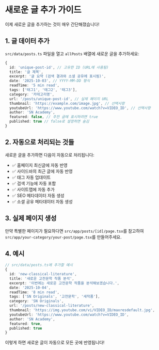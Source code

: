 # 새로운 글 추가 가이드

이제 새로운 글을 추가하는 것이 매우 간단해졌습니다!

## 1. 글 데이터 추가

`src/data/posts.ts` 파일을 열고 `allPosts` 배열에 새로운 글을 추가하세요:

```typescript
{
  id: 'unique-post-id', // 고유한 ID (URL에 사용됨)
  title: '글 제목',
  excerpt: '글 요약 (검색 결과와 소셜 공유에 표시됨)',
  date: '2025-10-03', // YYYY-MM-DD 형식
  readTime: '5 min read',
  tags: ['태그1', '태그2', '태그3'],
  category: '카테고리명',
  url: '/posts/unique-post-id', // 실제 페이지 URL
  thumbnail: 'https://example.com/image.jpg', // 선택사항
  youtubeUrl: 'https://www.youtube.com/watch?v=VIDEO_ID', // 선택사항
  author: 'SN Academy',
  featured: false, // 추천 글에 표시하려면 true
  published: true // false로 설정하면 숨김
}
```

## 2. 자동으로 처리되는 것들

새로운 글을 추가하면 다음이 자동으로 처리됩니다:

- ✅ 홈페이지 최신글에 자동 반영
- ✅ 사이드바의 최근 글에 자동 반영
- ✅ 태그 자동 업데이트
- ✅ 검색 기능에 자동 포함
- ✅ 사이트맵에 자동 추가
- ✅ SEO 메타데이터 자동 생성
- ✅ 소셜 공유 메타데이터 자동 생성

## 3. 실제 페이지 생성

만약 특별한 페이지가 필요하다면 `src/app/posts/[id]/page.tsx`를 참고하여
`src/app/your-category/your-post/page.tsx`를 만들어주세요.

## 4. 예시

```typescript
// src/data/posts.ts에 추가할 예시
{
  id: 'new-classical-literature',
  title: '새로운 고전문학 작품 분석',
  excerpt: '이번에는 새로운 고전문학 작품을 분석해보겠습니다.',
  date: '2025-10-04',
  readTime: '8 min read',
  tags: ['SN Originals', '고전문학', '새작품'],
  category: 'SN Originals',
  url: '/posts/new-classical-literature',
  thumbnail: 'https://img.youtube.com/vi/VIDEO_ID/maxresdefault.jpg',
  youtubeUrl: 'https://www.youtube.com/watch?v=VIDEO_ID',
  author: 'SN Academy',
  featured: true,
  published: true
}
```

이렇게 하면 새로운 글이 자동으로 모든 곳에 반영됩니다!
